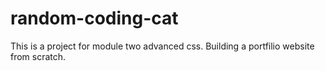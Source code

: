 # random-coding-cat
This is a project for module two advanced css. Building a portfilio website from scratch.
